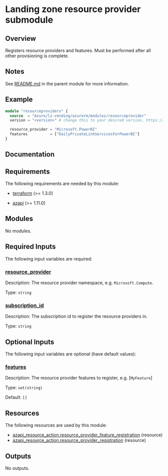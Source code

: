 <!-- BEGIN_TF_DOCS -->
# Landing zone resource provider submodule

## Overview

Registers resource providers and features. Must be performed after all other provisioning is complete.

## Notes

See [README.md](https://github.com/Azure/terraform-azurerm-lz-vending#readme) in the parent module for more information.

## Example

```terraform
module "resourceproviders" {
  source  = "Azure/lz-vending/azurerm/modules/resourceprovider"
  version = "<version>" # change this to your desired version, https://www.terraform.io/language/expressions/version-constraints

  resource_provider = "Microsoft.PowerBI"
  features          = ["DailyPrivateLinkServicesForPowerBI"]
}
```

## Documentation
<!-- markdownlint-disable MD033 -->

## Requirements

The following requirements are needed by this module:

- <a name="requirement_terraform"></a> [terraform](#requirement\_terraform) (>= 1.3.0)

- <a name="requirement_azapi"></a> [azapi](#requirement\_azapi) (>= 1.11.0)

## Modules

No modules.

<!-- markdownlint-disable MD013 -->
## Required Inputs

The following input variables are required:

### <a name="input_resource_provider"></a> [resource\_provider](#input\_resource\_provider)

Description: The resource provider namespace, e.g. `Microsoft.Compute`.

Type: `string`

### <a name="input_subscription_id"></a> [subscription\_id](#input\_subscription\_id)

Description: The subscription id to register the resource providers in.

Type: `string`

## Optional Inputs

The following input variables are optional (have default values):

### <a name="input_features"></a> [features](#input\_features)

Description: The resource provider features to register, e.g. [`MyFeature`]

Type: `set(string)`

Default: `[]`

## Resources

The following resources are used by this module:

- [azapi_resource_action.resource_provider_feature_registration](https://registry.terraform.io/providers/Azure/azapi/latest/docs/resources/resource_action) (resource)
- [azapi_resource_action.resource_provider_registration](https://registry.terraform.io/providers/Azure/azapi/latest/docs/resources/resource_action) (resource)

## Outputs

No outputs.

<!-- markdownlint-enable -->
<!-- END_TF_DOCS -->